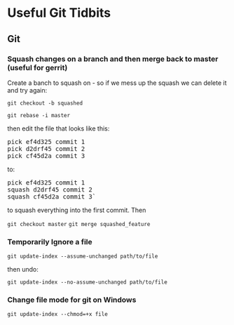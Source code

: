 Useful Git Tidbits
==================

## Git ##

### Squash changes on a branch and then merge back to master (useful for gerrit) ###
Create a banch to squash on - so if we mess up the squash we can delete it and try again:

`git checkout -b squashed`

`git rebase -i master`

then edit the file that looks like this:

<pre>
pick ef4d325 commit 1
pick d2drf45 commit 2
pick cf45d2a commit 3
</pre>

to:

<pre>
pick ef4d325 commit 1
squash d2drf45 commit 2
squash cf45d2a commit 3`
</pre>

to squash everything into the first commit. Then

`git checkout master`
`git merge squashed_feature`


### Temporarily Ignore a file ###
`git update-index --assume-unchanged path/to/file`

then undo:

`git update-index --no-assume-unchanged path/to/file`


### Change file mode for git on Windows ###
`git update-index --chmod=+x file`
